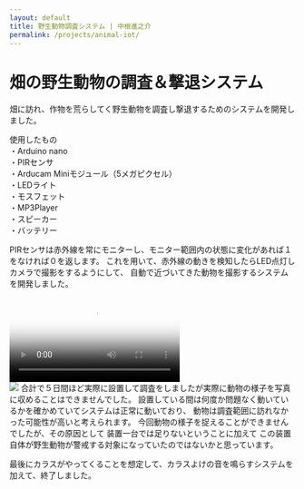 ```yaml
---
layout: default
title: 野生動物調査システム | 中根進之介
permalink: /projects/animal-iot/
---
```


# 畑の野生動物の調査＆撃退システム

畑に訪れ、作物を荒らしてく野生動物を調査し撃退するためのシステムを開発しました。


使用したもの<br>
・Arduino nano<br>
・PIRセンサ<br>
・Arducam Miniモジュール（5メガピクセル）<br>
・LEDライト<br>
・モスフェット<br>
・MP3Player<br>
・スピーカー<br>
・バッテリー<br>

PIRセンサは赤外線を常にモニターし、モニター範囲内の状態に変化があれば１をなければ０を返します。
これを用いて、赤外線の動きを検知したらLED点灯しカメラで撮影をするようにして、
自動で近づいてきた動物を撮影するシステムを開発しました。
<div class="video-wrapper video-small">
  <video controls playsinline poster="{{ '/images/iot.jpg' | relative_url }">
    <source src="{{ '/videos/animal-iott.mp4' | relative_url }}" type="video/mp4">
    ブラウザが video タグをサポートしていません。
  </video>
</div>
<img class="img-fluid" src="/shin.nakane.achive/images/iot.jpg">
合計で５日間ほど実際に設置して調査をしましたが実際に動物の様子を写真に収めることはできませんでした。
設置している間は何度か問題なく動いているかを確かめていてシステムは正常に動いており、
動物は調査範囲に訪れなかった可能性が高いと考えられます。
今回動物の様子を捉えることができませんでしたが、その原因として
装置一台では足りないということに加えて
この装置自体が野生動物が警戒する対象になっていたのではないかと思っています。


最後にカラスがやってくることを想定して、カラスよけの音を鳴らすシステムを加えて、終了しました。


